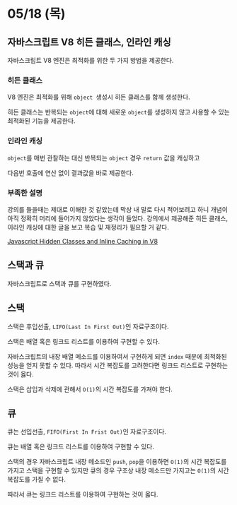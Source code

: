 # 05/18 (목)

## 자바스크립트 V8 히든 클래스, 인라인 캐싱
자바스크립트 V8 엔진은 최적화를 위한 두 가지 방법을 제공한다.

### 히든 클래스
V8 엔진은 최적화를 위해 `object `생성시 히든 클래스를 함께 생성한다.

히든 클래스는 반복되는 `object`에 대해 새로운 `object`를 생성하지 않고 사용할 수 있는 최적화된 기능을 제공한다.

### 인라인 캐싱
`object`를 매번 관찰하는 대신 반복되는 `object` 경우 `return` 값을 캐싱하고

다음번 호출에 연산 없이 결과값을 바로 제공한다.

### 부족한 설명
강의를 들을때는 제대로 이해한 것 같았는데 막상 내 말로 다시 적어보려고 하니 개념이 아직 정확히 머리에 들어가지 않았다는 생각이 들었다. 강의에서 제공해준 히든 클래스, 이라인 캐싱에 대한 글을 보고 복습 및 재정리가 필요할 거 같다.

[Javascript Hidden Classes and Inline Caching in V8](https://richardartoul.github.io/jekyll/update/2015/04/26/hidden-classes.html)

## 스택과 큐
자바스크립트로 스택과 큐를 구현하였다.

## 스택
스택은 후입선출, `LIFO(Last In First Out)`인 자료구조이다.

스택은 배열 혹은 링크드 리스트를 이용하여 구현할 수 있다.

자바스크립트의 내장 배열 메소드를 이용하여서 구현하게 되면 `index` 때문에 최적화된 성능을 얻지 못할 수 있다. 따라서 시간 복잡도를 고려한다면 링크드 리스트로 구현하는것이 옳다.

스택은 삽입과 삭제에 관해서 `O(1)`의 시간 복잡도를 가져야 한다.

## 큐 
큐는 선입선출, `FIFO(First In Frist Out)`인 자료구조이다.

큐는 배열 혹은 링크드 리스트를 이용하여 구현할 수 있다.

스택의 경우 자바스크립트 내장 메소드인 `push`, `pop`을 이용하면 `O(1)`의 시간 복잡도를 가지고 스택을 구현할 수 있지만 큐의 경우 구조상 내장 메소드만 가지고는 `O(1)`의 시간 복잡도를 가질 수 없다.

따라서 큐는 링크드 리스트를 이용하여 구현하는 것이 옳다.